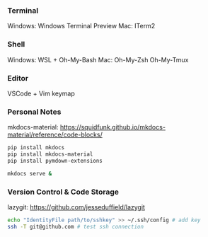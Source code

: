 ### Terminal
Windows: Windows Terminal Preview
Mac: ITerm2

### Shell 
Windows: WSL + Oh-My-Bash
Mac: Oh-My-Zsh
Oh-My-Tmux

### Editor
VSCode + Vim keymap

### Personal Notes
mkdocs-material: https://squidfunk.github.io/mkdocs-material/reference/code-blocks/

```bash
pip install mkdocs
pip install mkdocs-material
pip install pymdown-extensions

mkdocs serve &
```

### Version Control & Code Storage
lazygit: https://github.com/jesseduffield/lazygit

```bash title="github ssh"
echo "IdentityFile path/to/sshkey" >> ~/.ssh/config # add key
ssh -T git@github.com # test ssh connection
```